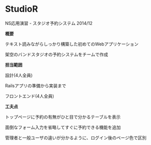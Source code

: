 # StudioR


NS応用演習 - スタジオ予約システム
2014/12

**概要**

テキスト読みながらしっかり構築した初めてのWebアプリケーション

架空のバンドスタジオの予約システムをチームで作成

**担当範囲**

設計(4人全員)

Railsアプリの準備から実装まで

フロントエンド(4人全員)

**工夫点**

トップページに予約の有無がひと目で分かるテーブルを表示

面倒なフォーム入力を省略してすぐに予約できる機能を追加

管理者と一般ユーザの違いが分かるように、ログイン後のページ色で区別
